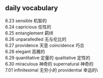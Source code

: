 ## daily vocabulary

6.23   sensible                 机智的\
6.24   capricious               任性的\
6.25   entanglement             羁绊\
6.26   unparalledled            无与伦比的\
6.27   providence               天意                  coincidence                巧合\
6.28   elegant                  高雅的\
6.29   quantitative             定量的                qualitative                定性的\
6.30   miraculous               神奇的                supernatural               神奇的\
7.01   infinitesimal            无穷小的               providential              幸运的\
